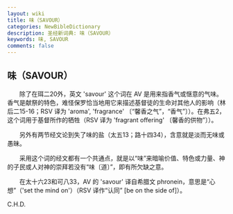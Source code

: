 ```yaml
---
layout: wiki
title: 味（SAVOUR）
categories: NewBibleDictionary
description: 圣经新词典: 味（SAVOUR）
keywords: 味, SAVOUR
comments: false
---
```


## 味（SAVOUR）

　　除了在珥二20外，英文 'savour' 这个词在 AV 是用来指香气或惬意的气味。香气是献祭的特色，难怪保罗恰当地用它来描述基督徒的生命对其他人的影响（林后二15-16；RSV 译为 'aroma', 'fragrance' 〔“馨香之气”，“香气”〕）。在弗五2，这个词用于基督所作的牺牲（RSV 译为 'fragrant offering' 〔馨香的供物”〕）。

　　另外有两节经文论到失了味的盐（太五13；路十四34），含意就是淡而无味或愚昧。

　　采用这个词的经文都有一个共通点，就是以“味”来暗喻价值、特色或力量、神的子民或人对神的崇拜若没有“味〔道〕”，即有所欠缺之意。

　　在太十六23和可八33，AV 的 'savour' 译自希腊文 phronein，意思是“心想”（'set the mind on'）（RSV 译作“认同” [be on the side of]）。

C.H.D.








